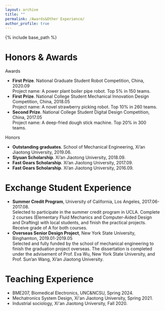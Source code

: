```yaml
---
layout: archive
title: ""
permalink: /Awards&Other Experience/
author_profile: true
---
```

{% include base_path %}

Honors & Awards
======
Awards

* **First Prize**. National Graduate Student Robot Competition, China, 2020.09     
                     Project name: A power plant boiler pipe robot. Top 5% in 150 teams.    
* **First Prize**. National College Student Mechanical Innovation Design Competition, China, 2018.05    
                     Project name: A novel strawberry picking robot. Top 10% in 260 teams.   
* **Second Prize**. National College Student Digital Design Competition, China, 2017.05   
                     Project name: A deep-fried dough stick machine. Top 20% in 300 teams.    
                     
Honors

* **Outstanding graduates**. School of Mechanical Engineering, Xi’an Jiaotong University, 2019.06.    
* **Siyuan Scholarship**. Xi’an Jiaotong University, 2018.09.     
* **Fast Gears Scholarship**. Xi’an Jiaotong University, 2017.09.     
* **Fast Gears Scholarship**. Xi’an Jiaotong University, 2016.09.     

Exchange Student Experience
======
* **Summer Credit Program**, University of California, Los Angeles, 2017.06-2017.08.      
  Selected to participate in the summer credit program in UCLA. Complete 2 courses (Elementary Fluid Mechanics and Computer-Aided Design and Drafting) with local students, and finish the practical projects. Receive grade of A for both courses.    
* **Overseas Senior Design Project**, New York State University, Binghamton, 2019.01-2019.05   
  Selected and fully funded by the school of mechanical engineering to finish the graduation project overseas. The dissertation is completed under the advisement of Prof. Eva Wu, New York State University, and Prof. Sun’an Wang, Xi’an Jiaotong University.

Teaching Experience
======
* BME207, Biomedical Electronics, UNC&NCSU, Spring 2024.
* Mechatronics System Design, Xi'an Jiaotong University, Spring 2021.
* Industrial sociology, Xi'an Jiaotong University, Fall 2020.


